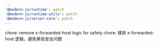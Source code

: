 ```yaml
---
'@modern-js/runtime': patch
'@modern-js/runtime-utils': patch
'@modern-js/server-core': patch
---
```


chore: remove x-forwarded-host logic for safety
chore: 移除 x-forwarded-host 逻辑，避免某些安全问题
